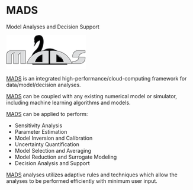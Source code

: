 # MADS

Model Analyses and Decision Support

![](logos/mads_black_swan_logo_big_text_new_3inch.png)

[MADS](http://madsjulia.github.io/Mads.jl) is an integrated high-performance/cloud-computing framework for data/model/decision analyses.

[MADS](http://madsjulia.github.io/Mads.jl) can be coupled with any existing numerical model or simulator, including machine learning algorithms and models.

[MADS](http://madsjulia.github.io/Mads.jl) can be applied to perform:

* Sensitivity Analysis
* Parameter Estimation
* Model Inversion and Calibration
* Uncertainty Quantification
* Model Selection and Averaging
* Model Reduction and Surrogate Modeling
* Decision Analysis and Support

[MADS](http://madsjulia.github.io/Mads.jl) analyses utilizes adaptive rules and techniques which allow the analyses to be performed efficiently with minimum user input.